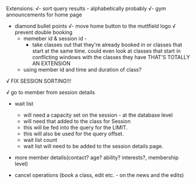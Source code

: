 Extensions:
√- sort query results - alphabetically probably
√- gym announcements for home page
- diamond bullet points
√- move home button to the muttfield logo
√ prevent double booking
  - memeber id & session id -
    - take classes out that they're already booked in or classes that start at the same time.  could even look at classes that start in conflicting windows with the classes they have THAT'S TOTALLY AN EXTENSION
  - using member id and time and duration of class?

√ FIX SESSION SORTING!!!

√ go to member from session details

- wait list
  - will need a capacity set on the session - at the database level
  - will need that added to the class for Session
  - this will be fed into the query for the LIMIT.
  - this will also be used for the query offset.
  - wait list count
  - wait list will need to be added to the session details page.
  
- more member details(contact? age? ability? interests?, membership level)
- cancel operations (book a class, edit etc. - on the news and the edits)
